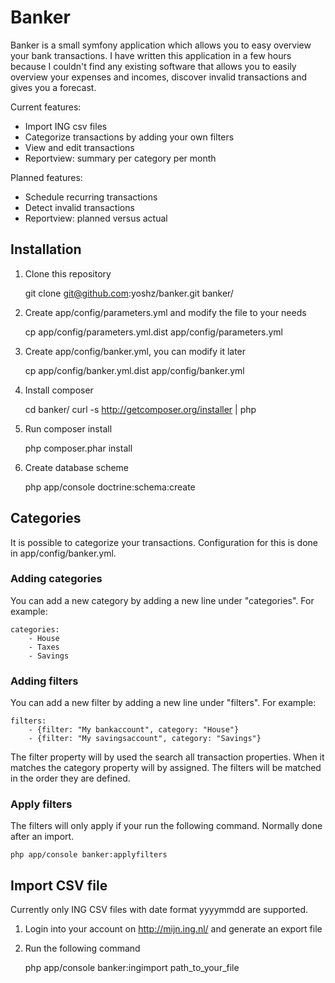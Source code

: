 Banker
======

Banker is a small symfony application which allows you to easy overview your
bank transactions.
I have written this application in a few hours because I couldn't find any
existing software that allows you to easily overview your expenses and incomes,
discover invalid transactions and gives you a forecast.

Current features:

- Import ING csv files
- Categorize transactions by adding your own filters
- View and edit transactions
- Reportview: summary per category per month

Planned features:

- Schedule recurring transactions
- Detect invalid transactions
- Reportview: planned versus actual

Installation
------------

1.  Clone this repository

    git clone git@github.com:yoshz/banker.git banker/

2.  Create app/config/parameters.yml and modify the file to your needs

    cp app/config/parameters.yml.dist app/config/parameters.yml

3.  Create app/config/banker.yml, you can modify it later

    cp app/config/banker.yml.dist app/config/banker.yml

3.  Install composer

    cd banker/
    curl -s http://getcomposer.org/installer | php

4.  Run composer install

    php composer.phar install

5.  Create database scheme

    php app/console doctrine:schema:create


Categories
----------

It is possible to categorize your transactions.
Configuration for this is done in app/config/banker.yml.

### Adding categories
You can add a new category by adding a new line under "categories".
For example:

    categories:
        - House
        - Taxes
        - Savings

### Adding filters
You can add a new filter by adding a new line under "filters".
For example:

    filters:
        - {filter: "My bankaccount", category: "House"}
        - {filter: "My savingsaccount", category: "Savings"}

The filter property will by used the search all transaction properties.
When it matches the category property will by assigned.
The filters will be matched in the order they are defined.

### Apply filters
The filters will only apply if your run the following command.
Normally done after an import.

    php app/console banker:applyfilters


Import CSV file
---------------

Currently only ING CSV files with date format yyyymmdd are supported.

1.  Login into your account on http://mijn.ing.nl/ and generate an export file

2.  Run the following command

    php app/console banker:ingimport path_to_your_file


